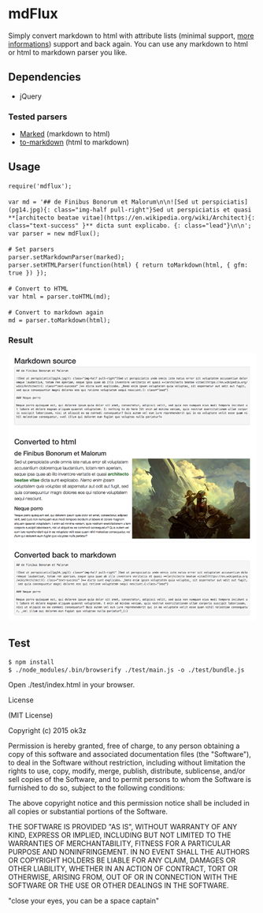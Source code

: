 # mdFlux

Simply convert markdown to html with attribute lists (minimal support, [more informations](https://pythonhosted.org/Markdown/extensions/attr_list.html)) support and back again.
You can use any markdown to html or html to markdown parser you like.

## Dependencies

* jQuery

### Tested parsers

* [Marked](https://github.com/chjj/marked) (markdown to html)
* [to-markdown](https://github.com/domchristie/to-markdown) (html to markdown)


## Usage

    require('mdflux');

    var md = '## de Finibus Bonorum et Malorum\n\n![Sed ut perspiciatis](pg14.jpg){: class="img-half pull-right"}Sed ut perspiciatis et quasi **[architecto beatae vitae](https://en.wikipedia.org/wiki/Architect){: class="text-success" }** dicta sunt explicabo. {: class="lead"}\n\n';
    var parser = new mdFlux();

    # Set parsers
    parser.setMarkdownParser(marked);
    parser.setHTMLParser(function(html) { return toMarkdown(html, { gfm: true }) });

    # Convert to HTML
    var html = parser.toHTML(md);

    # Convert to markdown again
    md = parser.toMarkdown(html);


### Result

![](result.png)


## Test

    $ npm install
    $ ./node_modules/.bin/browserify ./test/main.js -o ./test/bundle.js


Open ./test/index.html in your browser.

License

(MIT License)

Copyright (c) 2015 ok3z

Permission is hereby granted, free of charge, to any person obtaining a copy of this software and associated documentation files (the "Software"), to deal in the Software without restriction, including without limitation the rights to use, copy, modify, merge, publish, distribute, sublicense, and/or sell copies of the Software, and to permit persons to whom the Software is furnished to do so, subject to the following conditions:

The above copyright notice and this permission notice shall be included in all copies or substantial portions of the Software.

THE SOFTWARE IS PROVIDED "AS IS", WITHOUT WARRANTY OF ANY KIND, EXPRESS OR IMPLIED, INCLUDING BUT NOT LIMITED TO THE WARRANTIES OF MERCHANTABILITY, FITNESS FOR A PARTICULAR PURPOSE AND NONINFRINGEMENT. IN NO EVENT SHALL THE AUTHORS OR COPYRIGHT HOLDERS BE LIABLE FOR ANY CLAIM, DAMAGES OR OTHER LIABILITY, WHETHER IN AN ACTION OF CONTRACT, TORT OR OTHERWISE, ARISING FROM, OUT OF OR IN CONNECTION WITH THE SOFTWARE OR THE USE OR OTHER DEALINGS IN THE SOFTWARE.

"close your eyes, you can be a space captain"
